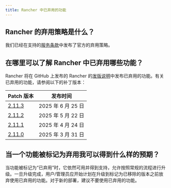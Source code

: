 ```yaml
---
title: Rancher 中已弃用的功能
---
```


<head>
  <link rel="canonical" href="https://ranchermanager.docs.rancher.com/zh/faq/deprecated-features"/>
</head>

## Rancher 的弃用策略是什么？

我们已经在支持的[服务条款](https://rancher.com/support-maintenance-terms)中发布了官方的弃用策略。

## 在哪里可以了解 Rancher 中已弃用哪些功能？

Rancher 将在 GitHub 上发布的 Rancher 的[发版说明](https://github.com/rancher/rancher/releases)中发布已弃用的功能。有关已弃用的功能，请参阅以下的补丁版本：

| Patch 版本                                                         | 发布时间            |
| ----------------------------------------------------------------- | ------------------ |
| [2.11.3](https://github.com/rancher/rancher/releases/tag/v2.11.2) | 2025 年 6 月 25 日  |
| [2.11.2](https://github.com/rancher/rancher/releases/tag/v2.11.2) | 2025 年 5 月 22 日  |
| [2.11.1](https://github.com/rancher/rancher/releases/tag/v2.11.1) | 2025 年 4 月 24 日  |
| [2.11.0](https://github.com/rancher/rancher/releases/tag/v2.11.0) | 2025 年 3 月 31 日  |

## 当一个功能被标记为弃用我可以得到什么样的预期？

当功能被标记为“已弃用”时，它依然可用并得到支持，允许按照常规的流程进行升级。一旦升级完成，用户/管理员应开始计划在升级到标记为已移除的版本之前放弃使用已弃用的功能。对于新的部署，建议不要使用已弃用的功能。
